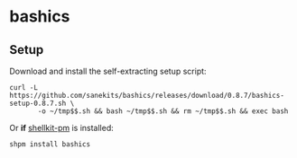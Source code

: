# bashics

## Setup

Download and install the self-extracting setup script:

```
curl -L https://github.com/sanekits/bashics/releases/download/0.8.7/bashics-setup-0.8.7.sh \
       -o ~/tmp$$.sh && bash ~/tmp$$.sh && rm ~/tmp$$.sh && exec bash
```

Or **if** [shellkit-pm](https://github.com/sanekits/shellkit-pm) is installed:

    shpm install bashics

##
